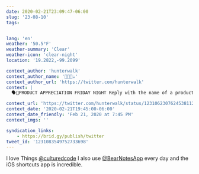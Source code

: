 ```yaml
---
date: 2020-02-21T23:09:47-06:00
slug: '23-08-10'
tags:


lang: 'en'
weather: '50.5°F'
weather-summary: 'Clear'
weather-icon: 'clear-night'
location: '19.2822,-99.2099'

context_author: 'hunterwalk'
context_author_name: '🧑🏻‍💻☕️'
context_author_url: 'https://twitter.com/hunterwalk'
context: |
  🗣️📢PRODUCT APPRECIATION FRIDAY NIGHT Reply with the name of a product (doesn't have to be tech) that you love... I'll start: ty ‪<a href="https://twitter.com/BearNotesApp">@BearNotesApp</a>‬ for making a simple yet powerful note taking app that remains independent and built with love...

context_url: 'https://twitter.com/hunterwalk/status/1231062307624538112?s=12'
context_date: '2020-02-21T19:45:00-06:00'
context_date_friendly: 'Feb 21, 2020 at 7:45 PM'
context_imgs: ''

syndication_links:
    - https://brid.gy/publish/twitter
tweet_id: '1231083549752733698'
---
```

I love Things [@culturedcode](https://twitter.com/@culturedcode) I also use [@BearNotesApp](https://twitter.com/@BearNotesApp) every day and the iOS shortcuts app is incredible. 
